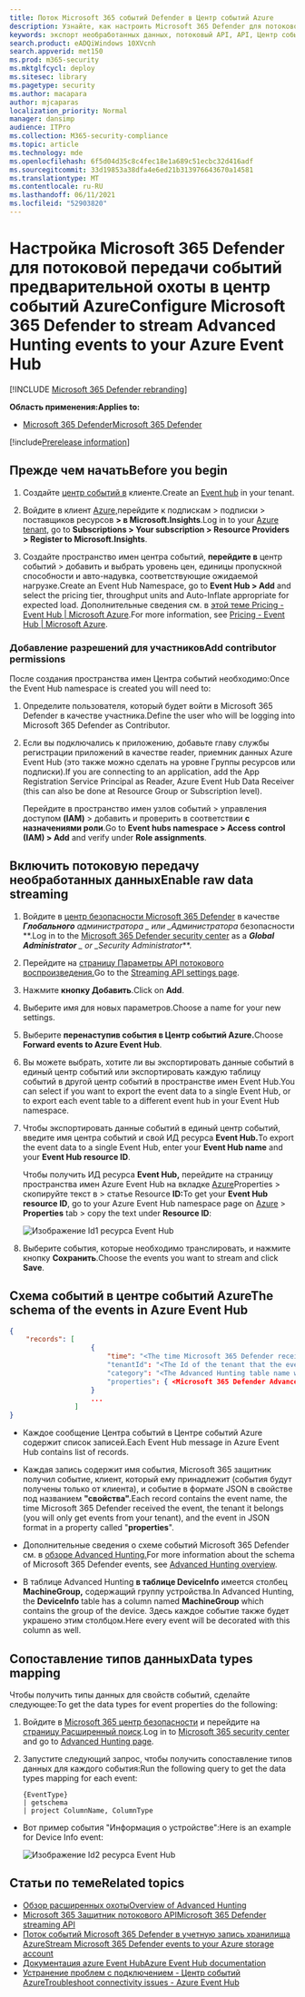```yaml
---
title: Поток Microsoft 365 событий Defender в Центр событий Azure
description: Узнайте, как настроить Microsoft 365 Defender для потоковой передачи событий advanced Hunting в центр событий.
keywords: экспорт необработанных данных, потоковый API, API, Центр событий Azure, хранилище Azure, учетная запись хранилища, расширенный доступ к данным, обмен необработанные данные
search.product: eADQiWindows 10XVcnh
search.appverid: met150
ms.prod: m365-security
ms.mktglfcycl: deploy
ms.sitesec: library
ms.pagetype: security
ms.author: macapara
author: mjcaparas
localization_priority: Normal
manager: dansimp
audience: ITPro
ms.collection: M365-security-compliance
ms.topic: article
ms.technology: mde
ms.openlocfilehash: 6f5d04d35c8c4fec18e1a689c51ecbc32d416adf
ms.sourcegitcommit: 33d19853a38dfa4e6ed21b313976643670a14581
ms.translationtype: MT
ms.contentlocale: ru-RU
ms.lasthandoff: 06/11/2021
ms.locfileid: "52903820"
---
```

# <a name="configure-microsoft-365-defender-to-stream-advanced-hunting-events-to-your-azure-event-hub"></a><span data-ttu-id="1870a-104">Настройка Microsoft 365 Defender для потоковой передачи событий предварительной охоты в центр событий Azure</span><span class="sxs-lookup"><span data-stu-id="1870a-104">Configure Microsoft 365 Defender to stream Advanced Hunting events to your Azure Event Hub</span></span>

[!INCLUDE [Microsoft 365 Defender rebranding](../../includes/microsoft-defender.md)]


<span data-ttu-id="1870a-105">**Область применения:**</span><span class="sxs-lookup"><span data-stu-id="1870a-105">**Applies to:**</span></span>
- [<span data-ttu-id="1870a-106">Microsoft 365 Defender</span><span class="sxs-lookup"><span data-stu-id="1870a-106">Microsoft 365 Defender</span></span>](https://go.microsoft.com/fwlink/?linkid=2118804)

[!include[Prerelease information](../../includes/prerelease.md)]

## <a name="before-you-begin"></a><span data-ttu-id="1870a-107">Прежде чем начать</span><span class="sxs-lookup"><span data-stu-id="1870a-107">Before you begin</span></span>

1. <span data-ttu-id="1870a-108">Создайте [центр событий в](/azure/event-hubs/) клиенте.</span><span class="sxs-lookup"><span data-stu-id="1870a-108">Create an [Event hub](/azure/event-hubs/) in your tenant.</span></span>

2. <span data-ttu-id="1870a-109">Войдите в клиент [Azure,](https://ms.portal.azure.com/)перейдите к подпискам > подписки > поставщиков ресурсов **> в Microsoft.Insights**.</span><span class="sxs-lookup"><span data-stu-id="1870a-109">Log in to your [Azure tenant](https://ms.portal.azure.com/), go to **Subscriptions > Your subscription > Resource Providers > Register to Microsoft.Insights**.</span></span>

3. <span data-ttu-id="1870a-110">Создайте пространство имен центра событий, **перейдите в** центр событий > добавить и выбрать уровень цен, единицы пропускной способности и авто-надувка, соответствующие ожидаемой нагрузке.</span><span class="sxs-lookup"><span data-stu-id="1870a-110">Create an Event Hub Namespace, go to **Event Hub > Add** and select the pricing tier, throughput units and Auto-Inflate appropriate for expected load.</span></span> <span data-ttu-id="1870a-111">Дополнительные сведения см. в [этой теме Pricing - Event Hub | Microsoft Azure](https://azure.microsoft.com/en-us/pricing/details/event-hubs/).</span><span class="sxs-lookup"><span data-stu-id="1870a-111">For more information, see [Pricing - Event Hub | Microsoft Azure](https://azure.microsoft.com/en-us/pricing/details/event-hubs/).</span></span>  

### <a name="add-contributor-permissions"></a><span data-ttu-id="1870a-112">Добавление разрешений для участников</span><span class="sxs-lookup"><span data-stu-id="1870a-112">Add contributor permissions</span></span> 
<span data-ttu-id="1870a-113">После создания пространства имен Центра событий необходимо:</span><span class="sxs-lookup"><span data-stu-id="1870a-113">Once the Event Hub namespace is created you will need to:</span></span>
1. <span data-ttu-id="1870a-114">Определите пользователя, который будет войти в Microsoft 365 Defender в качестве участника.</span><span class="sxs-lookup"><span data-stu-id="1870a-114">Define the user who will be logging into Microsoft 365 Defender as Contributor.</span></span>

2. <span data-ttu-id="1870a-115">Если вы подключались к приложению, добавьте главу службы регистрации приложений в качестве reader, приемник данных Azure Event Hub (это также можно сделать на уровне Группы ресурсов или подписки).</span><span class="sxs-lookup"><span data-stu-id="1870a-115">If you are connecting to an application, add the App Registration Service Principal as Reader, Azure Event Hub Data Receiver (this can also be done at Resource Group or Subscription level).</span></span> 

    <span data-ttu-id="1870a-116">Перейдите в пространство имен узлов событий > управления доступом **(IAM)** > добавить и проверить в соответствии **с назначениями роли**.</span><span class="sxs-lookup"><span data-stu-id="1870a-116">Go to **Event hubs namespace > Access control (IAM) > Add** and verify under **Role assignments**.</span></span>

## <a name="enable-raw-data-streaming"></a><span data-ttu-id="1870a-117">Включить потоковую передачу необработанных данных</span><span class="sxs-lookup"><span data-stu-id="1870a-117">Enable raw data streaming</span></span>

1. <span data-ttu-id="1870a-118">Войдите в [центр безопасности Microsoft 365 Defender](https://security.microsoft.com) в качестве ***Глобального** администратора _ или _*_Администратора_ безопасности \*\*.</span><span class="sxs-lookup"><span data-stu-id="1870a-118">Log in to the [Microsoft 365 Defender security center](https://security.microsoft.com) as a ***Global Administrator** _ or _*_Security Administrator_\*\*.</span></span>

2. <span data-ttu-id="1870a-119">Перейдите на [страницу Параметры API потокового воспроизведения.](https://security.microsoft.com/settings/mtp_settings/raw_data_export)</span><span class="sxs-lookup"><span data-stu-id="1870a-119">Go to the [Streaming API settings page](https://security.microsoft.com/settings/mtp_settings/raw_data_export).</span></span>

3. <span data-ttu-id="1870a-120">Нажмите **кнопку Добавить**.</span><span class="sxs-lookup"><span data-stu-id="1870a-120">Click on **Add**.</span></span>

4. <span data-ttu-id="1870a-121">Выберите имя для новых параметров.</span><span class="sxs-lookup"><span data-stu-id="1870a-121">Choose a name for your new settings.</span></span>

5. <span data-ttu-id="1870a-122">Выберите **перенаступив события в Центр событий Azure.**</span><span class="sxs-lookup"><span data-stu-id="1870a-122">Choose **Forward events to Azure Event Hub**.</span></span>

6. <span data-ttu-id="1870a-123">Вы можете выбрать, хотите ли вы экспортировать данные событий в единый центр событий или экспортировать каждую таблицу событий в другой центр событий в пространстве имен Event Hub.</span><span class="sxs-lookup"><span data-stu-id="1870a-123">You can select if you want to export the event data to a single Event Hub, or to export each event table to a different event hub in your Event Hub namespace.</span></span> 

7. <span data-ttu-id="1870a-124">Чтобы экспортировать данные событий в единый  центр событий, введите имя центра событий и свой ИД ресурса **Event Hub.**</span><span class="sxs-lookup"><span data-stu-id="1870a-124">To export the event data to a single Event Hub, enter your **Event Hub name** and your **Event Hub resource ID**.</span></span>

   <span data-ttu-id="1870a-125">Чтобы получить ИД ресурса **Event Hub,** перейдите на страницу пространства имен Azure Event Hub на вкладке [Azure](https://ms.portal.azure.com/)Properties > скопируйте текст в  >   статье Resource **ID:**</span><span class="sxs-lookup"><span data-stu-id="1870a-125">To get your **Event Hub resource ID**, go to your Azure Event Hub namespace page on [Azure](https://ms.portal.azure.com/) > **Properties** tab > copy the text under **Resource ID**:</span></span>

   ![Изображение Id1 ресурса Event Hub](../defender-endpoint/images/event-hub-resource-id.png)

8. <span data-ttu-id="1870a-127">Выберите события, которые необходимо транслировать, и нажмите кнопку **Сохранить**.</span><span class="sxs-lookup"><span data-stu-id="1870a-127">Choose the events you want to stream and click **Save**.</span></span>

## <a name="the-schema-of-the-events-in-azure-event-hub"></a><span data-ttu-id="1870a-128">Схема событий в центре событий Azure</span><span class="sxs-lookup"><span data-stu-id="1870a-128">The schema of the events in Azure Event Hub</span></span>

```JSON
{
    "records": [
                    {
                        "time": "<The time Microsoft 365 Defender received the event>"
                        "tenantId": "<The Id of the tenant that the event belongs to>"
                        "category": "<The Advanced Hunting table name with 'AdvancedHunting-' prefix>"
                        "properties": { <Microsoft 365 Defender Advanced Hunting event as Json> }
                    }
                    ...
                ]
}
```

- <span data-ttu-id="1870a-129">Каждое сообщение Центра событий в Центре событий Azure содержит список записей.</span><span class="sxs-lookup"><span data-stu-id="1870a-129">Each Event Hub message in Azure Event Hub contains list of records.</span></span>

- <span data-ttu-id="1870a-130">Каждая запись содержит имя события, Microsoft 365 защитник получил событие, клиент, который ему принадлежит (события будут получены только от клиента), и событие в формате JSON в свойстве под названием **"свойства".**</span><span class="sxs-lookup"><span data-stu-id="1870a-130">Each record contains the event name, the time Microsoft 365 Defender received the event, the tenant it belongs (you will only get events from your tenant), and the event in JSON format in a property called "**properties**".</span></span>

- <span data-ttu-id="1870a-131">Дополнительные сведения о схеме событий Microsoft 365 Defender см. в [обзоре Advanced Hunting.](advanced-hunting-overview.md)</span><span class="sxs-lookup"><span data-stu-id="1870a-131">For more information about the schema of Microsoft 365 Defender events, see [Advanced Hunting overview](advanced-hunting-overview.md).</span></span>

- <span data-ttu-id="1870a-132">В таблице Advanced Hunting **в таблице DeviceInfo** имеется столбец **MachineGroup,** содержащий группу устройства.</span><span class="sxs-lookup"><span data-stu-id="1870a-132">In Advanced Hunting, the **DeviceInfo** table has a column named **MachineGroup** which contains the group of the device.</span></span> <span data-ttu-id="1870a-133">Здесь каждое событие также будет украшено этим столбцом.</span><span class="sxs-lookup"><span data-stu-id="1870a-133">Here every event will be decorated with this column as well.</span></span> 




## <a name="data-types-mapping"></a><span data-ttu-id="1870a-134">Сопоставление типов данных</span><span class="sxs-lookup"><span data-stu-id="1870a-134">Data types mapping</span></span>

<span data-ttu-id="1870a-135">Чтобы получить типы данных для свойств событий, сделайте следующее:</span><span class="sxs-lookup"><span data-stu-id="1870a-135">To get the data types for event properties do the following:</span></span>

1. <span data-ttu-id="1870a-136">Войдите в [Microsoft 365 центр безопасности](https://security.microsoft.com) и перейдите на [страницу Расширенный поиск](https://security.microsoft.com/hunting-package).</span><span class="sxs-lookup"><span data-stu-id="1870a-136">Log in to [Microsoft 365 security center](https://security.microsoft.com) and go to [Advanced Hunting page](https://security.microsoft.com/hunting-package).</span></span>

2. <span data-ttu-id="1870a-137">Запустите следующий запрос, чтобы получить сопоставление типов данных для каждого события:</span><span class="sxs-lookup"><span data-stu-id="1870a-137">Run the following query to get the data types mapping for each event:</span></span>
 
   ```kusto
   {EventType}
   | getschema
   | project ColumnName, ColumnType 
   ```

- <span data-ttu-id="1870a-138">Вот пример события "Информация о устройстве":</span><span class="sxs-lookup"><span data-stu-id="1870a-138">Here is an example for Device Info event:</span></span> 

  ![Изображение Id2 ресурса Event Hub](../defender-endpoint/images/machine-info-datatype-example.png)

## <a name="related-topics"></a><span data-ttu-id="1870a-140">Статьи по теме</span><span class="sxs-lookup"><span data-stu-id="1870a-140">Related topics</span></span>
- [<span data-ttu-id="1870a-141">Обзор расширенных охоты</span><span class="sxs-lookup"><span data-stu-id="1870a-141">Overview of Advanced Hunting</span></span>](advanced-hunting-overview.md)
- [<span data-ttu-id="1870a-142">Microsoft 365 Защитник потокового API</span><span class="sxs-lookup"><span data-stu-id="1870a-142">Microsoft 365 Defender streaming API</span></span>](streaming-api.md)
- [<span data-ttu-id="1870a-143">Поток событий Microsoft 365 Defender в учетную запись хранилища Azure</span><span class="sxs-lookup"><span data-stu-id="1870a-143">Stream Microsoft 365 Defender events to your Azure storage account</span></span>](streaming-api-storage.md)
- [<span data-ttu-id="1870a-144">Документация azure Event Hub</span><span class="sxs-lookup"><span data-stu-id="1870a-144">Azure Event Hub documentation</span></span>](/azure/event-hubs/)
- [<span data-ttu-id="1870a-145">Устранение проблем с подключением - Центр событий Azure</span><span class="sxs-lookup"><span data-stu-id="1870a-145">Troubleshoot connectivity issues - Azure Event Hub</span></span>](/azure/event-hubs/troubleshooting-guide)
